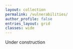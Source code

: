 ```yaml
---
layout: collection
permalink: /vulnerabilities/
author_profile: false
entries_layout: grid
classes: wide
---
```


Under construction
